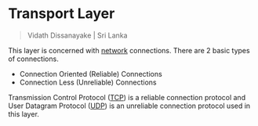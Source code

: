# Transport Layer

> Vidath Dissanayake | Sri Lanka

This layer is concerned with [network](../../../network.md) connections. There are 2 basic types of connections.

- Connection Oriented (Reliable) Connections
- Connection Less (Unreliable) Connections

Transmission Control Protocol ([TCP](../../../communication%20protocol/OSI/layer%204/TCP.md)) is a reliable connection protocol and User Datagram Protocol ([UDP](../../../communication%20protocol/OSI/layer%204/UDP.md)) is an unreliable connection protocol used in this layer.